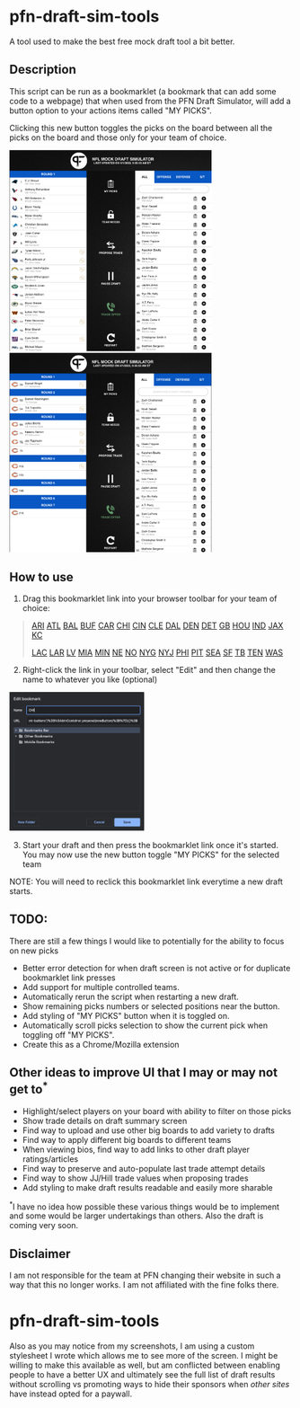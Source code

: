 # pfn-draft-sim-tools
A tool used to make the best free mock draft tool a bit better.

## Description
This script can be run as a bookmarklet (a bookmark that can add some code to a webpage) that when used from the PFN Draft Simulator, will add a button option to your actions items called "MY PICKS". 

Clicking this new button toggles the picks on the board between all the picks on the board and those only for your team of choice.

<img src="./images/toggle-off.png" width="360" alt="Screenshot toggle off" />
<img src="./images/toggle-on.png" width="360" alt="Screenshot toggle on" />


## How to use
1. Drag this bookmarklet link into your browser toolbar for your team of choice:

> [ARI]("javascript:(function()%7Bconst%20TEAM%20%3D%20'ARI'%3B%0Alet%20toggledOn%20%3D%20false%3B%0A%0Aconst%20toggleMyPicks%20%3D%20(team)%20%3D%3E%20%7B%0A%20%20toggledOn%20%3D%20!toggledOn%3B%0A%0A%20%20const%20picks%20%3D%20document.getElementById('draft-order-list-container').getElementsByClassName('draft-card')%0A%0A%20%20const%20isMyPick%20%3D%20p%20%3D%3E%20(p.firstChild.firstChild.alt%20%3D%3D%3D%20team)%3B%0A%20%20for%20(const%20p%20of%20picks)%20%7B%0A%20%20%20%20p.style.display%20%3D%20(toggledOn%20%26%26%20!isMyPick(p))%20%3F%20'none'%20%3A%20'flex'%3B%0A%20%20%7D%0A%7D%0A%0Aconst%20btnImg%20%3D%20document.createElement('img')%3B%0AbtnImg.style.filter%20%3D%20'invert(1)'%3B%0AbtnImg.src%20%3D%20%22%2Fmockdraft%2Fsim-control-icons%2Fscouting-report-icon.png%22%3B%0A%0Aconst%20btnTxt%20%3D%20document.createElement('p')%3B%0AbtnTxt.innerText%20%3D%20'MY%20PICKS'%3B%0A%0Aconst%20newButton%20%3D%20document.createElement('button')%3B%0AnewButton.classList.add('sim-management-button-div')%3B%0AnewButton.addEventListener(%22click%22%2C%20()%20%3D%3E%20toggleMyPicks(TEAM)%2C%20false)%3B%0AnewButton.appendChild(btnImg)%3B%0AnewButton.appendChild(btnTxt)%3B%0A%0Aconst%20btnContainer%20%3D%20document.getElementById('sim-management-buttons')%3B%0AbtnContainer.prepend(newButton)%3B%7D)()%3B">)
[ATL]("javascript:(function()%7Bconst%20TEAM%20%3D%20'ATL'%3B%0Alet%20toggledOn%20%3D%20false%3B%0A%0Aconst%20toggleMyPicks%20%3D%20(team)%20%3D%3E%20%7B%0A%20%20toggledOn%20%3D%20!toggledOn%3B%0A%0A%20%20const%20picks%20%3D%20document.getElementById('draft-order-list-container').getElementsByClassName('draft-card')%0A%0A%20%20const%20isMyPick%20%3D%20p%20%3D%3E%20(p.firstChild.firstChild.alt%20%3D%3D%3D%20team)%3B%0A%20%20for%20(const%20p%20of%20picks)%20%7B%0A%20%20%20%20p.style.display%20%3D%20(toggledOn%20%26%26%20!isMyPick(p))%20%3F%20'none'%20%3A%20'flex'%3B%0A%20%20%7D%0A%7D%0A%0Aconst%20btnImg%20%3D%20document.createElement('img')%3B%0AbtnImg.style.filter%20%3D%20'invert(1)'%3B%0AbtnImg.src%20%3D%20%22%2Fmockdraft%2Fsim-control-icons%2Fscouting-report-icon.png%22%3B%0A%0Aconst%20btnTxt%20%3D%20document.createElement('p')%3B%0AbtnTxt.innerText%20%3D%20'MY%20PICKS'%3B%0A%0Aconst%20newButton%20%3D%20document.createElement('button')%3B%0AnewButton.classList.add('sim-management-button-div')%3B%0AnewButton.addEventListener(%22click%22%2C%20()%20%3D%3E%20toggleMyPicks(TEAM)%2C%20false)%3B%0AnewButton.appendChild(btnImg)%3B%0AnewButton.appendChild(btnTxt)%3B%0A%0Aconst%20btnContainer%20%3D%20document.getElementById('sim-management-buttons')%3B%0AbtnContainer.prepend(newButton)%3B%7D)()%3B">)
[BAL]("javascript:(function()%7Bconst%20TEAM%20%3D%20'BAL'%3B%0Alet%20toggledOn%20%3D%20false%3B%0A%0Aconst%20toggleMyPicks%20%3D%20(team)%20%3D%3E%20%7B%0A%20%20toggledOn%20%3D%20!toggledOn%3B%0A%0A%20%20const%20picks%20%3D%20document.getElementById('draft-order-list-container').getElementsByClassName('draft-card')%0A%0A%20%20const%20isMyPick%20%3D%20p%20%3D%3E%20(p.firstChild.firstChild.alt%20%3D%3D%3D%20team)%3B%0A%20%20for%20(const%20p%20of%20picks)%20%7B%0A%20%20%20%20p.style.display%20%3D%20(toggledOn%20%26%26%20!isMyPick(p))%20%3F%20'none'%20%3A%20'flex'%3B%0A%20%20%7D%0A%7D%0A%0Aconst%20btnImg%20%3D%20document.createElement('img')%3B%0AbtnImg.style.filter%20%3D%20'invert(1)'%3B%0AbtnImg.src%20%3D%20%22%2Fmockdraft%2Fsim-control-icons%2Fscouting-report-icon.png%22%3B%0A%0Aconst%20btnTxt%20%3D%20document.createElement('p')%3B%0AbtnTxt.innerText%20%3D%20'MY%20PICKS'%3B%0A%0Aconst%20newButton%20%3D%20document.createElement('button')%3B%0AnewButton.classList.add('sim-management-button-div')%3B%0AnewButton.addEventListener(%22click%22%2C%20()%20%3D%3E%20toggleMyPicks(TEAM)%2C%20false)%3B%0AnewButton.appendChild(btnImg)%3B%0AnewButton.appendChild(btnTxt)%3B%0A%0Aconst%20btnContainer%20%3D%20document.getElementById('sim-management-buttons')%3B%0AbtnContainer.prepend(newButton)%3B%7D)()%3B">)
[BUF]("javascript:(function()%7Bconst%20TEAM%20%3D%20'BUF'%3B%0Alet%20toggledOn%20%3D%20false%3B%0A%0Aconst%20toggleMyPicks%20%3D%20(team)%20%3D%3E%20%7B%0A%20%20toggledOn%20%3D%20!toggledOn%3B%0A%0A%20%20const%20picks%20%3D%20document.getElementById('draft-order-list-container').getElementsByClassName('draft-card')%0A%0A%20%20const%20isMyPick%20%3D%20p%20%3D%3E%20(p.firstChild.firstChild.alt%20%3D%3D%3D%20team)%3B%0A%20%20for%20(const%20p%20of%20picks)%20%7B%0A%20%20%20%20p.style.display%20%3D%20(toggledOn%20%26%26%20!isMyPick(p))%20%3F%20'none'%20%3A%20'flex'%3B%0A%20%20%7D%0A%7D%0A%0Aconst%20btnImg%20%3D%20document.createElement('img')%3B%0AbtnImg.style.filter%20%3D%20'invert(1)'%3B%0AbtnImg.src%20%3D%20%22%2Fmockdraft%2Fsim-control-icons%2Fscouting-report-icon.png%22%3B%0A%0Aconst%20btnTxt%20%3D%20document.createElement('p')%3B%0AbtnTxt.innerText%20%3D%20'MY%20PICKS'%3B%0A%0Aconst%20newButton%20%3D%20document.createElement('button')%3B%0AnewButton.classList.add('sim-management-button-div')%3B%0AnewButton.addEventListener(%22click%22%2C%20()%20%3D%3E%20toggleMyPicks(TEAM)%2C%20false)%3B%0AnewButton.appendChild(btnImg)%3B%0AnewButton.appendChild(btnTxt)%3B%0A%0Aconst%20btnContainer%20%3D%20document.getElementById('sim-management-buttons')%3B%0AbtnContainer.prepend(newButton)%3B%7D)()%3B">)
[CAR]("javascript:(function()%7Bconst%20TEAM%20%3D%20'CAR'%3B%0Alet%20toggledOn%20%3D%20false%3B%0A%0Aconst%20toggleMyPicks%20%3D%20(team)%20%3D%3E%20%7B%0A%20%20toggledOn%20%3D%20!toggledOn%3B%0A%0A%20%20const%20picks%20%3D%20document.getElementById('draft-order-list-container').getElementsByClassName('draft-card')%0A%0A%20%20const%20isMyPick%20%3D%20p%20%3D%3E%20(p.firstChild.firstChild.alt%20%3D%3D%3D%20team)%3B%0A%20%20for%20(const%20p%20of%20picks)%20%7B%0A%20%20%20%20p.style.display%20%3D%20(toggledOn%20%26%26%20!isMyPick(p))%20%3F%20'none'%20%3A%20'flex'%3B%0A%20%20%7D%0A%7D%0A%0Aconst%20btnImg%20%3D%20document.createElement('img')%3B%0AbtnImg.style.filter%20%3D%20'invert(1)'%3B%0AbtnImg.src%20%3D%20%22%2Fmockdraft%2Fsim-control-icons%2Fscouting-report-icon.png%22%3B%0A%0Aconst%20btnTxt%20%3D%20document.createElement('p')%3B%0AbtnTxt.innerText%20%3D%20'MY%20PICKS'%3B%0A%0Aconst%20newButton%20%3D%20document.createElement('button')%3B%0AnewButton.classList.add('sim-management-button-div')%3B%0AnewButton.addEventListener(%22click%22%2C%20()%20%3D%3E%20toggleMyPicks(TEAM)%2C%20false)%3B%0AnewButton.appendChild(btnImg)%3B%0AnewButton.appendChild(btnTxt)%3B%0A%0Aconst%20btnContainer%20%3D%20document.getElementById('sim-management-buttons')%3B%0AbtnContainer.prepend(newButton)%3B%7D)()%3B">)
[CHI]("javascript:(function()%7Bconst%20TEAM%20%3D%20'CHI'%3B%0Alet%20toggledOn%20%3D%20false%3B%0A%0Aconst%20toggleMyPicks%20%3D%20(team)%20%3D%3E%20%7B%0A%20%20toggledOn%20%3D%20!toggledOn%3B%0A%0A%20%20const%20picks%20%3D%20document.getElementById('draft-order-list-container').getElementsByClassName('draft-card')%0A%0A%20%20const%20isMyPick%20%3D%20p%20%3D%3E%20(p.firstChild.firstChild.alt%20%3D%3D%3D%20team)%3B%0A%20%20for%20(const%20p%20of%20picks)%20%7B%0A%20%20%20%20p.style.display%20%3D%20(toggledOn%20%26%26%20!isMyPick(p))%20%3F%20'none'%20%3A%20'flex'%3B%0A%20%20%7D%0A%7D%0A%0Aconst%20btnImg%20%3D%20document.createElement('img')%3B%0AbtnImg.style.filter%20%3D%20'invert(1)'%3B%0AbtnImg.src%20%3D%20%22%2Fmockdraft%2Fsim-control-icons%2Fscouting-report-icon.png%22%3B%0A%0Aconst%20btnTxt%20%3D%20document.createElement('p')%3B%0AbtnTxt.innerText%20%3D%20'MY%20PICKS'%3B%0A%0Aconst%20newButton%20%3D%20document.createElement('button')%3B%0AnewButton.classList.add('sim-management-button-div')%3B%0AnewButton.addEventListener(%22click%22%2C%20()%20%3D%3E%20toggleMyPicks(TEAM)%2C%20false)%3B%0AnewButton.appendChild(btnImg)%3B%0AnewButton.appendChild(btnTxt)%3B%0A%0Aconst%20btnContainer%20%3D%20document.getElementById('sim-management-buttons')%3B%0AbtnContainer.prepend(newButton)%3B%7D)()%3B">)
[CIN]("javascript:(function()%7Bconst%20TEAM%20%3D%20'CIN'%3B%0Alet%20toggledOn%20%3D%20false%3B%0A%0Aconst%20toggleMyPicks%20%3D%20(team)%20%3D%3E%20%7B%0A%20%20toggledOn%20%3D%20!toggledOn%3B%0A%0A%20%20const%20picks%20%3D%20document.getElementById('draft-order-list-container').getElementsByClassName('draft-card')%0A%0A%20%20const%20isMyPick%20%3D%20p%20%3D%3E%20(p.firstChild.firstChild.alt%20%3D%3D%3D%20team)%3B%0A%20%20for%20(const%20p%20of%20picks)%20%7B%0A%20%20%20%20p.style.display%20%3D%20(toggledOn%20%26%26%20!isMyPick(p))%20%3F%20'none'%20%3A%20'flex'%3B%0A%20%20%7D%0A%7D%0A%0Aconst%20btnImg%20%3D%20document.createElement('img')%3B%0AbtnImg.style.filter%20%3D%20'invert(1)'%3B%0AbtnImg.src%20%3D%20%22%2Fmockdraft%2Fsim-control-icons%2Fscouting-report-icon.png%22%3B%0A%0Aconst%20btnTxt%20%3D%20document.createElement('p')%3B%0AbtnTxt.innerText%20%3D%20'MY%20PICKS'%3B%0A%0Aconst%20newButton%20%3D%20document.createElement('button')%3B%0AnewButton.classList.add('sim-management-button-div')%3B%0AnewButton.addEventListener(%22click%22%2C%20()%20%3D%3E%20toggleMyPicks(TEAM)%2C%20false)%3B%0AnewButton.appendChild(btnImg)%3B%0AnewButton.appendChild(btnTxt)%3B%0A%0Aconst%20btnContainer%20%3D%20document.getElementById('sim-management-buttons')%3B%0AbtnContainer.prepend(newButton)%3B%7D)()%3B">)
[CLE]("javascript:(function()%7Bconst%20TEAM%20%3D%20'CLE'%3B%0Alet%20toggledOn%20%3D%20false%3B%0A%0Aconst%20toggleMyPicks%20%3D%20(team)%20%3D%3E%20%7B%0A%20%20toggledOn%20%3D%20!toggledOn%3B%0A%0A%20%20const%20picks%20%3D%20document.getElementById('draft-order-list-container').getElementsByClassName('draft-card')%0A%0A%20%20const%20isMyPick%20%3D%20p%20%3D%3E%20(p.firstChild.firstChild.alt%20%3D%3D%3D%20team)%3B%0A%20%20for%20(const%20p%20of%20picks)%20%7B%0A%20%20%20%20p.style.display%20%3D%20(toggledOn%20%26%26%20!isMyPick(p))%20%3F%20'none'%20%3A%20'flex'%3B%0A%20%20%7D%0A%7D%0A%0Aconst%20btnImg%20%3D%20document.createElement('img')%3B%0AbtnImg.style.filter%20%3D%20'invert(1)'%3B%0AbtnImg.src%20%3D%20%22%2Fmockdraft%2Fsim-control-icons%2Fscouting-report-icon.png%22%3B%0A%0Aconst%20btnTxt%20%3D%20document.createElement('p')%3B%0AbtnTxt.innerText%20%3D%20'MY%20PICKS'%3B%0A%0Aconst%20newButton%20%3D%20document.createElement('button')%3B%0AnewButton.classList.add('sim-management-button-div')%3B%0AnewButton.addEventListener(%22click%22%2C%20()%20%3D%3E%20toggleMyPicks(TEAM)%2C%20false)%3B%0AnewButton.appendChild(btnImg)%3B%0AnewButton.appendChild(btnTxt)%3B%0A%0Aconst%20btnContainer%20%3D%20document.getElementById('sim-management-buttons')%3B%0AbtnContainer.prepend(newButton)%3B%7D)()%3B">)
[DAL]("javascript:(function()%7Bconst%20TEAM%20%3D%20'DAL'%3B%0Alet%20toggledOn%20%3D%20false%3B%0A%0Aconst%20toggleMyPicks%20%3D%20(team)%20%3D%3E%20%7B%0A%20%20toggledOn%20%3D%20!toggledOn%3B%0A%0A%20%20const%20picks%20%3D%20document.getElementById('draft-order-list-container').getElementsByClassName('draft-card')%0A%0A%20%20const%20isMyPick%20%3D%20p%20%3D%3E%20(p.firstChild.firstChild.alt%20%3D%3D%3D%20team)%3B%0A%20%20for%20(const%20p%20of%20picks)%20%7B%0A%20%20%20%20p.style.display%20%3D%20(toggledOn%20%26%26%20!isMyPick(p))%20%3F%20'none'%20%3A%20'flex'%3B%0A%20%20%7D%0A%7D%0A%0Aconst%20btnImg%20%3D%20document.createElement('img')%3B%0AbtnImg.style.filter%20%3D%20'invert(1)'%3B%0AbtnImg.src%20%3D%20%22%2Fmockdraft%2Fsim-control-icons%2Fscouting-report-icon.png%22%3B%0A%0Aconst%20btnTxt%20%3D%20document.createElement('p')%3B%0AbtnTxt.innerText%20%3D%20'MY%20PICKS'%3B%0A%0Aconst%20newButton%20%3D%20document.createElement('button')%3B%0AnewButton.classList.add('sim-management-button-div')%3B%0AnewButton.addEventListener(%22click%22%2C%20()%20%3D%3E%20toggleMyPicks(TEAM)%2C%20false)%3B%0AnewButton.appendChild(btnImg)%3B%0AnewButton.appendChild(btnTxt)%3B%0A%0Aconst%20btnContainer%20%3D%20document.getElementById('sim-management-buttons')%3B%0AbtnContainer.prepend(newButton)%3B%7D)()%3B">)
[DEN]("javascript:(function()%7Bconst%20TEAM%20%3D%20'DEN'%3B%0Alet%20toggledOn%20%3D%20false%3B%0A%0Aconst%20toggleMyPicks%20%3D%20(team)%20%3D%3E%20%7B%0A%20%20toggledOn%20%3D%20!toggledOn%3B%0A%0A%20%20const%20picks%20%3D%20document.getElementById('draft-order-list-container').getElementsByClassName('draft-card')%0A%0A%20%20const%20isMyPick%20%3D%20p%20%3D%3E%20(p.firstChild.firstChild.alt%20%3D%3D%3D%20team)%3B%0A%20%20for%20(const%20p%20of%20picks)%20%7B%0A%20%20%20%20p.style.display%20%3D%20(toggledOn%20%26%26%20!isMyPick(p))%20%3F%20'none'%20%3A%20'flex'%3B%0A%20%20%7D%0A%7D%0A%0Aconst%20btnImg%20%3D%20document.createElement('img')%3B%0AbtnImg.style.filter%20%3D%20'invert(1)'%3B%0AbtnImg.src%20%3D%20%22%2Fmockdraft%2Fsim-control-icons%2Fscouting-report-icon.png%22%3B%0A%0Aconst%20btnTxt%20%3D%20document.createElement('p')%3B%0AbtnTxt.innerText%20%3D%20'MY%20PICKS'%3B%0A%0Aconst%20newButton%20%3D%20document.createElement('button')%3B%0AnewButton.classList.add('sim-management-button-div')%3B%0AnewButton.addEventListener(%22click%22%2C%20()%20%3D%3E%20toggleMyPicks(TEAM)%2C%20false)%3B%0AnewButton.appendChild(btnImg)%3B%0AnewButton.appendChild(btnTxt)%3B%0A%0Aconst%20btnContainer%20%3D%20document.getElementById('sim-management-buttons')%3B%0AbtnContainer.prepend(newButton)%3B%7D)()%3B">)
[DET]("javascript:(function()%7Bconst%20TEAM%20%3D%20'DET'%3B%0Alet%20toggledOn%20%3D%20false%3B%0A%0Aconst%20toggleMyPicks%20%3D%20(team)%20%3D%3E%20%7B%0A%20%20toggledOn%20%3D%20!toggledOn%3B%0A%0A%20%20const%20picks%20%3D%20document.getElementById('draft-order-list-container').getElementsByClassName('draft-card')%0A%0A%20%20const%20isMyPick%20%3D%20p%20%3D%3E%20(p.firstChild.firstChild.alt%20%3D%3D%3D%20team)%3B%0A%20%20for%20(const%20p%20of%20picks)%20%7B%0A%20%20%20%20p.style.display%20%3D%20(toggledOn%20%26%26%20!isMyPick(p))%20%3F%20'none'%20%3A%20'flex'%3B%0A%20%20%7D%0A%7D%0A%0Aconst%20btnImg%20%3D%20document.createElement('img')%3B%0AbtnImg.style.filter%20%3D%20'invert(1)'%3B%0AbtnImg.src%20%3D%20%22%2Fmockdraft%2Fsim-control-icons%2Fscouting-report-icon.png%22%3B%0A%0Aconst%20btnTxt%20%3D%20document.createElement('p')%3B%0AbtnTxt.innerText%20%3D%20'MY%20PICKS'%3B%0A%0Aconst%20newButton%20%3D%20document.createElement('button')%3B%0AnewButton.classList.add('sim-management-button-div')%3B%0AnewButton.addEventListener(%22click%22%2C%20()%20%3D%3E%20toggleMyPicks(TEAM)%2C%20false)%3B%0AnewButton.appendChild(btnImg)%3B%0AnewButton.appendChild(btnTxt)%3B%0A%0Aconst%20btnContainer%20%3D%20document.getElementById('sim-management-buttons')%3B%0AbtnContainer.prepend(newButton)%3B%7D)()%3B">)
[GB]("javascript:(function()%7Bconst%20TEAM%20%3D%20'GB'%3B%0Alet%20toggledOn%20%3D%20false%3B%0A%0Aconst%20toggleMyPicks%20%3D%20(team)%20%3D%3E%20%7B%0A%20%20toggledOn%20%3D%20!toggledOn%3B%0A%0A%20%20const%20picks%20%3D%20document.getElementById('draft-order-list-container').getElementsByClassName('draft-card')%0A%0A%20%20const%20isMyPick%20%3D%20p%20%3D%3E%20(p.firstChild.firstChild.alt%20%3D%3D%3D%20team)%3B%0A%20%20for%20(const%20p%20of%20picks)%20%7B%0A%20%20%20%20p.style.display%20%3D%20(toggledOn%20%26%26%20!isMyPick(p))%20%3F%20'none'%20%3A%20'flex'%3B%0A%20%20%7D%0A%7D%0A%0Aconst%20btnImg%20%3D%20document.createElement('img')%3B%0AbtnImg.style.filter%20%3D%20'invert(1)'%3B%0AbtnImg.src%20%3D%20%22%2Fmockdraft%2Fsim-control-icons%2Fscouting-report-icon.png%22%3B%0A%0Aconst%20btnTxt%20%3D%20document.createElement('p')%3B%0AbtnTxt.innerText%20%3D%20'MY%20PICKS'%3B%0A%0Aconst%20newButton%20%3D%20document.createElement('button')%3B%0AnewButton.classList.add('sim-management-button-div')%3B%0AnewButton.addEventListener(%22click%22%2C%20()%20%3D%3E%20toggleMyPicks(TEAM)%2C%20false)%3B%0AnewButton.appendChild(btnImg)%3B%0AnewButton.appendChild(btnTxt)%3B%0A%0Aconst%20btnContainer%20%3D%20document.getElementById('sim-management-buttons')%3B%0AbtnContainer.prepend(newButton)%3B%7D)()%3B">)
[HOU]("javascript:(function()%7Bconst%20TEAM%20%3D%20'HOU'%3B%0Alet%20toggledOn%20%3D%20false%3B%0A%0Aconst%20toggleMyPicks%20%3D%20(team)%20%3D%3E%20%7B%0A%20%20toggledOn%20%3D%20!toggledOn%3B%0A%0A%20%20const%20picks%20%3D%20document.getElementById('draft-order-list-container').getElementsByClassName('draft-card')%0A%0A%20%20const%20isMyPick%20%3D%20p%20%3D%3E%20(p.firstChild.firstChild.alt%20%3D%3D%3D%20team)%3B%0A%20%20for%20(const%20p%20of%20picks)%20%7B%0A%20%20%20%20p.style.display%20%3D%20(toggledOn%20%26%26%20!isMyPick(p))%20%3F%20'none'%20%3A%20'flex'%3B%0A%20%20%7D%0A%7D%0A%0Aconst%20btnImg%20%3D%20document.createElement('img')%3B%0AbtnImg.style.filter%20%3D%20'invert(1)'%3B%0AbtnImg.src%20%3D%20%22%2Fmockdraft%2Fsim-control-icons%2Fscouting-report-icon.png%22%3B%0A%0Aconst%20btnTxt%20%3D%20document.createElement('p')%3B%0AbtnTxt.innerText%20%3D%20'MY%20PICKS'%3B%0A%0Aconst%20newButton%20%3D%20document.createElement('button')%3B%0AnewButton.classList.add('sim-management-button-div')%3B%0AnewButton.addEventListener(%22click%22%2C%20()%20%3D%3E%20toggleMyPicks(TEAM)%2C%20false)%3B%0AnewButton.appendChild(btnImg)%3B%0AnewButton.appendChild(btnTxt)%3B%0A%0Aconst%20btnContainer%20%3D%20document.getElementById('sim-management-buttons')%3B%0AbtnContainer.prepend(newButton)%3B%7D)()%3B">)
[IND]("javascript:(function()%7Bconst%20TEAM%20%3D%20'IND'%3B%0Alet%20toggledOn%20%3D%20false%3B%0A%0Aconst%20toggleMyPicks%20%3D%20(team)%20%3D%3E%20%7B%0A%20%20toggledOn%20%3D%20!toggledOn%3B%0A%0A%20%20const%20picks%20%3D%20document.getElementById('draft-order-list-container').getElementsByClassName('draft-card')%0A%0A%20%20const%20isMyPick%20%3D%20p%20%3D%3E%20(p.firstChild.firstChild.alt%20%3D%3D%3D%20team)%3B%0A%20%20for%20(const%20p%20of%20picks)%20%7B%0A%20%20%20%20p.style.display%20%3D%20(toggledOn%20%26%26%20!isMyPick(p))%20%3F%20'none'%20%3A%20'flex'%3B%0A%20%20%7D%0A%7D%0A%0Aconst%20btnImg%20%3D%20document.createElement('img')%3B%0AbtnImg.style.filter%20%3D%20'invert(1)'%3B%0AbtnImg.src%20%3D%20%22%2Fmockdraft%2Fsim-control-icons%2Fscouting-report-icon.png%22%3B%0A%0Aconst%20btnTxt%20%3D%20document.createElement('p')%3B%0AbtnTxt.innerText%20%3D%20'MY%20PICKS'%3B%0A%0Aconst%20newButton%20%3D%20document.createElement('button')%3B%0AnewButton.classList.add('sim-management-button-div')%3B%0AnewButton.addEventListener(%22click%22%2C%20()%20%3D%3E%20toggleMyPicks(TEAM)%2C%20false)%3B%0AnewButton.appendChild(btnImg)%3B%0AnewButton.appendChild(btnTxt)%3B%0A%0Aconst%20btnContainer%20%3D%20document.getElementById('sim-management-buttons')%3B%0AbtnContainer.prepend(newButton)%3B%7D)()%3B">)
[JAX]("javascript:(function()%7Bconst%20TEAM%20%3D%20'JAX'%3B%0Alet%20toggledOn%20%3D%20false%3B%0A%0Aconst%20toggleMyPicks%20%3D%20(team)%20%3D%3E%20%7B%0A%20%20toggledOn%20%3D%20!toggledOn%3B%0A%0A%20%20const%20picks%20%3D%20document.getElementById('draft-order-list-container').getElementsByClassName('draft-card')%0A%0A%20%20const%20isMyPick%20%3D%20p%20%3D%3E%20(p.firstChild.firstChild.alt%20%3D%3D%3D%20team)%3B%0A%20%20for%20(const%20p%20of%20picks)%20%7B%0A%20%20%20%20p.style.display%20%3D%20(toggledOn%20%26%26%20!isMyPick(p))%20%3F%20'none'%20%3A%20'flex'%3B%0A%20%20%7D%0A%7D%0A%0Aconst%20btnImg%20%3D%20document.createElement('img')%3B%0AbtnImg.style.filter%20%3D%20'invert(1)'%3B%0AbtnImg.src%20%3D%20%22%2Fmockdraft%2Fsim-control-icons%2Fscouting-report-icon.png%22%3B%0A%0Aconst%20btnTxt%20%3D%20document.createElement('p')%3B%0AbtnTxt.innerText%20%3D%20'MY%20PICKS'%3B%0A%0Aconst%20newButton%20%3D%20document.createElement('button')%3B%0AnewButton.classList.add('sim-management-button-div')%3B%0AnewButton.addEventListener(%22click%22%2C%20()%20%3D%3E%20toggleMyPicks(TEAM)%2C%20false)%3B%0AnewButton.appendChild(btnImg)%3B%0AnewButton.appendChild(btnTxt)%3B%0A%0Aconst%20btnContainer%20%3D%20document.getElementById('sim-management-buttons')%3B%0AbtnContainer.prepend(newButton)%3B%7D)()%3B">)
[KC]("javascript:(function()%7Bconst%20TEAM%20%3D%20'KC'%3B%0Alet%20toggledOn%20%3D%20false%3B%0A%0Aconst%20toggleMyPicks%20%3D%20(team)%20%3D%3E%20%7B%0A%20%20toggledOn%20%3D%20!toggledOn%3B%0A%0A%20%20const%20picks%20%3D%20document.getElementById('draft-order-list-container').getElementsByClassName('draft-card')%0A%0A%20%20const%20isMyPick%20%3D%20p%20%3D%3E%20(p.firstChild.firstChild.alt%20%3D%3D%3D%20team)%3B%0A%20%20for%20(const%20p%20of%20picks)%20%7B%0A%20%20%20%20p.style.display%20%3D%20(toggledOn%20%26%26%20!isMyPick(p))%20%3F%20'none'%20%3A%20'flex'%3B%0A%20%20%7D%0A%7D%0A%0Aconst%20btnImg%20%3D%20document.createElement('img')%3B%0AbtnImg.style.filter%20%3D%20'invert(1)'%3B%0AbtnImg.src%20%3D%20%22%2Fmockdraft%2Fsim-control-icons%2Fscouting-report-icon.png%22%3B%0A%0Aconst%20btnTxt%20%3D%20document.createElement('p')%3B%0AbtnTxt.innerText%20%3D%20'MY%20PICKS'%3B%0A%0Aconst%20newButton%20%3D%20document.createElement('button')%3B%0AnewButton.classList.add('sim-management-button-div')%3B%0AnewButton.addEventListener(%22click%22%2C%20()%20%3D%3E%20toggleMyPicks(TEAM)%2C%20false)%3B%0AnewButton.appendChild(btnImg)%3B%0AnewButton.appendChild(btnTxt)%3B%0A%0Aconst%20btnContainer%20%3D%20document.getElementById('sim-management-buttons')%3B%0AbtnContainer.prepend(newButton)%3B%7D)()%3B">)
> 
> [LAC]("javascript:(function()%7Bconst%20TEAM%20%3D%20'LAC'%3B%0Alet%20toggledOn%20%3D%20false%3B%0A%0Aconst%20toggleMyPicks%20%3D%20(team)%20%3D%3E%20%7B%0A%20%20toggledOn%20%3D%20!toggledOn%3B%0A%0A%20%20const%20picks%20%3D%20document.getElementById('draft-order-list-container').getElementsByClassName('draft-card')%0A%0A%20%20const%20isMyPick%20%3D%20p%20%3D%3E%20(p.firstChild.firstChild.alt%20%3D%3D%3D%20team)%3B%0A%20%20for%20(const%20p%20of%20picks)%20%7B%0A%20%20%20%20p.style.display%20%3D%20(toggledOn%20%26%26%20!isMyPick(p))%20%3F%20'none'%20%3A%20'flex'%3B%0A%20%20%7D%0A%7D%0A%0Aconst%20btnImg%20%3D%20document.createElement('img')%3B%0AbtnImg.style.filter%20%3D%20'invert(1)'%3B%0AbtnImg.src%20%3D%20%22%2Fmockdraft%2Fsim-control-icons%2Fscouting-report-icon.png%22%3B%0A%0Aconst%20btnTxt%20%3D%20document.createElement('p')%3B%0AbtnTxt.innerText%20%3D%20'MY%20PICKS'%3B%0A%0Aconst%20newButton%20%3D%20document.createElement('button')%3B%0AnewButton.classList.add('sim-management-button-div')%3B%0AnewButton.addEventListener(%22click%22%2C%20()%20%3D%3E%20toggleMyPicks(TEAM)%2C%20false)%3B%0AnewButton.appendChild(btnImg)%3B%0AnewButton.appendChild(btnTxt)%3B%0A%0Aconst%20btnContainer%20%3D%20document.getElementById('sim-management-buttons')%3B%0AbtnContainer.prepend(newButton)%3B%7D)()%3B">)
[LAR]("javascript:(function()%7Bconst%20TEAM%20%3D%20'LAR'%3B%0Alet%20toggledOn%20%3D%20false%3B%0A%0Aconst%20toggleMyPicks%20%3D%20(team)%20%3D%3E%20%7B%0A%20%20toggledOn%20%3D%20!toggledOn%3B%0A%0A%20%20const%20picks%20%3D%20document.getElementById('draft-order-list-container').getElementsByClassName('draft-card')%0A%0A%20%20const%20isMyPick%20%3D%20p%20%3D%3E%20(p.firstChild.firstChild.alt%20%3D%3D%3D%20team)%3B%0A%20%20for%20(const%20p%20of%20picks)%20%7B%0A%20%20%20%20p.style.display%20%3D%20(toggledOn%20%26%26%20!isMyPick(p))%20%3F%20'none'%20%3A%20'flex'%3B%0A%20%20%7D%0A%7D%0A%0Aconst%20btnImg%20%3D%20document.createElement('img')%3B%0AbtnImg.style.filter%20%3D%20'invert(1)'%3B%0AbtnImg.src%20%3D%20%22%2Fmockdraft%2Fsim-control-icons%2Fscouting-report-icon.png%22%3B%0A%0Aconst%20btnTxt%20%3D%20document.createElement('p')%3B%0AbtnTxt.innerText%20%3D%20'MY%20PICKS'%3B%0A%0Aconst%20newButton%20%3D%20document.createElement('button')%3B%0AnewButton.classList.add('sim-management-button-div')%3B%0AnewButton.addEventListener(%22click%22%2C%20()%20%3D%3E%20toggleMyPicks(TEAM)%2C%20false)%3B%0AnewButton.appendChild(btnImg)%3B%0AnewButton.appendChild(btnTxt)%3B%0A%0Aconst%20btnContainer%20%3D%20document.getElementById('sim-management-buttons')%3B%0AbtnContainer.prepend(newButton)%3B%7D)()%3B">)
[LV]("javascript:(function()%7Bconst%20TEAM%20%3D%20'LV'%3B%0Alet%20toggledOn%20%3D%20false%3B%0A%0Aconst%20toggleMyPicks%20%3D%20(team)%20%3D%3E%20%7B%0A%20%20toggledOn%20%3D%20!toggledOn%3B%0A%0A%20%20const%20picks%20%3D%20document.getElementById('draft-order-list-container').getElementsByClassName('draft-card')%0A%0A%20%20const%20isMyPick%20%3D%20p%20%3D%3E%20(p.firstChild.firstChild.alt%20%3D%3D%3D%20team)%3B%0A%20%20for%20(const%20p%20of%20picks)%20%7B%0A%20%20%20%20p.style.display%20%3D%20(toggledOn%20%26%26%20!isMyPick(p))%20%3F%20'none'%20%3A%20'flex'%3B%0A%20%20%7D%0A%7D%0A%0Aconst%20btnImg%20%3D%20document.createElement('img')%3B%0AbtnImg.style.filter%20%3D%20'invert(1)'%3B%0AbtnImg.src%20%3D%20%22%2Fmockdraft%2Fsim-control-icons%2Fscouting-report-icon.png%22%3B%0A%0Aconst%20btnTxt%20%3D%20document.createElement('p')%3B%0AbtnTxt.innerText%20%3D%20'MY%20PICKS'%3B%0A%0Aconst%20newButton%20%3D%20document.createElement('button')%3B%0AnewButton.classList.add('sim-management-button-div')%3B%0AnewButton.addEventListener(%22click%22%2C%20()%20%3D%3E%20toggleMyPicks(TEAM)%2C%20false)%3B%0AnewButton.appendChild(btnImg)%3B%0AnewButton.appendChild(btnTxt)%3B%0A%0Aconst%20btnContainer%20%3D%20document.getElementById('sim-management-buttons')%3B%0AbtnContainer.prepend(newButton)%3B%7D)()%3B">)
[MIA]("javascript:(function()%7Bconst%20TEAM%20%3D%20'MIA'%3B%0Alet%20toggledOn%20%3D%20false%3B%0A%0Aconst%20toggleMyPicks%20%3D%20(team)%20%3D%3E%20%7B%0A%20%20toggledOn%20%3D%20!toggledOn%3B%0A%0A%20%20const%20picks%20%3D%20document.getElementById('draft-order-list-container').getElementsByClassName('draft-card')%0A%0A%20%20const%20isMyPick%20%3D%20p%20%3D%3E%20(p.firstChild.firstChild.alt%20%3D%3D%3D%20team)%3B%0A%20%20for%20(const%20p%20of%20picks)%20%7B%0A%20%20%20%20p.style.display%20%3D%20(toggledOn%20%26%26%20!isMyPick(p))%20%3F%20'none'%20%3A%20'flex'%3B%0A%20%20%7D%0A%7D%0A%0Aconst%20btnImg%20%3D%20document.createElement('img')%3B%0AbtnImg.style.filter%20%3D%20'invert(1)'%3B%0AbtnImg.src%20%3D%20%22%2Fmockdraft%2Fsim-control-icons%2Fscouting-report-icon.png%22%3B%0A%0Aconst%20btnTxt%20%3D%20document.createElement('p')%3B%0AbtnTxt.innerText%20%3D%20'MY%20PICKS'%3B%0A%0Aconst%20newButton%20%3D%20document.createElement('button')%3B%0AnewButton.classList.add('sim-management-button-div')%3B%0AnewButton.addEventListener(%22click%22%2C%20()%20%3D%3E%20toggleMyPicks(TEAM)%2C%20false)%3B%0AnewButton.appendChild(btnImg)%3B%0AnewButton.appendChild(btnTxt)%3B%0A%0Aconst%20btnContainer%20%3D%20document.getElementById('sim-management-buttons')%3B%0AbtnContainer.prepend(newButton)%3B%7D)()%3B">)
[MIN]("javascript:(function()%7Bconst%20TEAM%20%3D%20'MIN'%3B%0Alet%20toggledOn%20%3D%20false%3B%0A%0Aconst%20toggleMyPicks%20%3D%20(team)%20%3D%3E%20%7B%0A%20%20toggledOn%20%3D%20!toggledOn%3B%0A%0A%20%20const%20picks%20%3D%20document.getElementById('draft-order-list-container').getElementsByClassName('draft-card')%0A%0A%20%20const%20isMyPick%20%3D%20p%20%3D%3E%20(p.firstChild.firstChild.alt%20%3D%3D%3D%20team)%3B%0A%20%20for%20(const%20p%20of%20picks)%20%7B%0A%20%20%20%20p.style.display%20%3D%20(toggledOn%20%26%26%20!isMyPick(p))%20%3F%20'none'%20%3A%20'flex'%3B%0A%20%20%7D%0A%7D%0A%0Aconst%20btnImg%20%3D%20document.createElement('img')%3B%0AbtnImg.style.filter%20%3D%20'invert(1)'%3B%0AbtnImg.src%20%3D%20%22%2Fmockdraft%2Fsim-control-icons%2Fscouting-report-icon.png%22%3B%0A%0Aconst%20btnTxt%20%3D%20document.createElement('p')%3B%0AbtnTxt.innerText%20%3D%20'MY%20PICKS'%3B%0A%0Aconst%20newButton%20%3D%20document.createElement('button')%3B%0AnewButton.classList.add('sim-management-button-div')%3B%0AnewButton.addEventListener(%22click%22%2C%20()%20%3D%3E%20toggleMyPicks(TEAM)%2C%20false)%3B%0AnewButton.appendChild(btnImg)%3B%0AnewButton.appendChild(btnTxt)%3B%0A%0Aconst%20btnContainer%20%3D%20document.getElementById('sim-management-buttons')%3B%0AbtnContainer.prepend(newButton)%3B%7D)()%3B">)
[NE]("javascript:(function()%7Bconst%20TEAM%20%3D%20'NE'%3B%0Alet%20toggledOn%20%3D%20false%3B%0A%0Aconst%20toggleMyPicks%20%3D%20(team)%20%3D%3E%20%7B%0A%20%20toggledOn%20%3D%20!toggledOn%3B%0A%0A%20%20const%20picks%20%3D%20document.getElementById('draft-order-list-container').getElementsByClassName('draft-card')%0A%0A%20%20const%20isMyPick%20%3D%20p%20%3D%3E%20(p.firstChild.firstChild.alt%20%3D%3D%3D%20team)%3B%0A%20%20for%20(const%20p%20of%20picks)%20%7B%0A%20%20%20%20p.style.display%20%3D%20(toggledOn%20%26%26%20!isMyPick(p))%20%3F%20'none'%20%3A%20'flex'%3B%0A%20%20%7D%0A%7D%0A%0Aconst%20btnImg%20%3D%20document.createElement('img')%3B%0AbtnImg.style.filter%20%3D%20'invert(1)'%3B%0AbtnImg.src%20%3D%20%22%2Fmockdraft%2Fsim-control-icons%2Fscouting-report-icon.png%22%3B%0A%0Aconst%20btnTxt%20%3D%20document.createElement('p')%3B%0AbtnTxt.innerText%20%3D%20'MY%20PICKS'%3B%0A%0Aconst%20newButton%20%3D%20document.createElement('button')%3B%0AnewButton.classList.add('sim-management-button-div')%3B%0AnewButton.addEventListener(%22click%22%2C%20()%20%3D%3E%20toggleMyPicks(TEAM)%2C%20false)%3B%0AnewButton.appendChild(btnImg)%3B%0AnewButton.appendChild(btnTxt)%3B%0A%0Aconst%20btnContainer%20%3D%20document.getElementById('sim-management-buttons')%3B%0AbtnContainer.prepend(newButton)%3B%7D)()%3B">)
[NO]("javascript:(function()%7Bconst%20TEAM%20%3D%20'NO'%3B%0Alet%20toggledOn%20%3D%20false%3B%0A%0Aconst%20toggleMyPicks%20%3D%20(team)%20%3D%3E%20%7B%0A%20%20toggledOn%20%3D%20!toggledOn%3B%0A%0A%20%20const%20picks%20%3D%20document.getElementById('draft-order-list-container').getElementsByClassName('draft-card')%0A%0A%20%20const%20isMyPick%20%3D%20p%20%3D%3E%20(p.firstChild.firstChild.alt%20%3D%3D%3D%20team)%3B%0A%20%20for%20(const%20p%20of%20picks)%20%7B%0A%20%20%20%20p.style.display%20%3D%20(toggledOn%20%26%26%20!isMyPick(p))%20%3F%20'none'%20%3A%20'flex'%3B%0A%20%20%7D%0A%7D%0A%0Aconst%20btnImg%20%3D%20document.createElement('img')%3B%0AbtnImg.style.filter%20%3D%20'invert(1)'%3B%0AbtnImg.src%20%3D%20%22%2Fmockdraft%2Fsim-control-icons%2Fscouting-report-icon.png%22%3B%0A%0Aconst%20btnTxt%20%3D%20document.createElement('p')%3B%0AbtnTxt.innerText%20%3D%20'MY%20PICKS'%3B%0A%0Aconst%20newButton%20%3D%20document.createElement('button')%3B%0AnewButton.classList.add('sim-management-button-div')%3B%0AnewButton.addEventListener(%22click%22%2C%20()%20%3D%3E%20toggleMyPicks(TEAM)%2C%20false)%3B%0AnewButton.appendChild(btnImg)%3B%0AnewButton.appendChild(btnTxt)%3B%0A%0Aconst%20btnContainer%20%3D%20document.getElementById('sim-management-buttons')%3B%0AbtnContainer.prepend(newButton)%3B%7D)()%3B">)
[NYG]("javascript:(function()%7Bconst%20TEAM%20%3D%20'NYG'%3B%0Alet%20toggledOn%20%3D%20false%3B%0A%0Aconst%20toggleMyPicks%20%3D%20(team)%20%3D%3E%20%7B%0A%20%20toggledOn%20%3D%20!toggledOn%3B%0A%0A%20%20const%20picks%20%3D%20document.getElementById('draft-order-list-container').getElementsByClassName('draft-card')%0A%0A%20%20const%20isMyPick%20%3D%20p%20%3D%3E%20(p.firstChild.firstChild.alt%20%3D%3D%3D%20team)%3B%0A%20%20for%20(const%20p%20of%20picks)%20%7B%0A%20%20%20%20p.style.display%20%3D%20(toggledOn%20%26%26%20!isMyPick(p))%20%3F%20'none'%20%3A%20'flex'%3B%0A%20%20%7D%0A%7D%0A%0Aconst%20btnImg%20%3D%20document.createElement('img')%3B%0AbtnImg.style.filter%20%3D%20'invert(1)'%3B%0AbtnImg.src%20%3D%20%22%2Fmockdraft%2Fsim-control-icons%2Fscouting-report-icon.png%22%3B%0A%0Aconst%20btnTxt%20%3D%20document.createElement('p')%3B%0AbtnTxt.innerText%20%3D%20'MY%20PICKS'%3B%0A%0Aconst%20newButton%20%3D%20document.createElement('button')%3B%0AnewButton.classList.add('sim-management-button-div')%3B%0AnewButton.addEventListener(%22click%22%2C%20()%20%3D%3E%20toggleMyPicks(TEAM)%2C%20false)%3B%0AnewButton.appendChild(btnImg)%3B%0AnewButton.appendChild(btnTxt)%3B%0A%0Aconst%20btnContainer%20%3D%20document.getElementById('sim-management-buttons')%3B%0AbtnContainer.prepend(newButton)%3B%7D)()%3B">)
[NYJ]("javascript:(function()%7Bconst%20TEAM%20%3D%20'NYJ'%3B%0Alet%20toggledOn%20%3D%20false%3B%0A%0Aconst%20toggleMyPicks%20%3D%20(team)%20%3D%3E%20%7B%0A%20%20toggledOn%20%3D%20!toggledOn%3B%0A%0A%20%20const%20picks%20%3D%20document.getElementById('draft-order-list-container').getElementsByClassName('draft-card')%0A%0A%20%20const%20isMyPick%20%3D%20p%20%3D%3E%20(p.firstChild.firstChild.alt%20%3D%3D%3D%20team)%3B%0A%20%20for%20(const%20p%20of%20picks)%20%7B%0A%20%20%20%20p.style.display%20%3D%20(toggledOn%20%26%26%20!isMyPick(p))%20%3F%20'none'%20%3A%20'flex'%3B%0A%20%20%7D%0A%7D%0A%0Aconst%20btnImg%20%3D%20document.createElement('img')%3B%0AbtnImg.style.filter%20%3D%20'invert(1)'%3B%0AbtnImg.src%20%3D%20%22%2Fmockdraft%2Fsim-control-icons%2Fscouting-report-icon.png%22%3B%0A%0Aconst%20btnTxt%20%3D%20document.createElement('p')%3B%0AbtnTxt.innerText%20%3D%20'MY%20PICKS'%3B%0A%0Aconst%20newButton%20%3D%20document.createElement('button')%3B%0AnewButton.classList.add('sim-management-button-div')%3B%0AnewButton.addEventListener(%22click%22%2C%20()%20%3D%3E%20toggleMyPicks(TEAM)%2C%20false)%3B%0AnewButton.appendChild(btnImg)%3B%0AnewButton.appendChild(btnTxt)%3B%0A%0Aconst%20btnContainer%20%3D%20document.getElementById('sim-management-buttons')%3B%0AbtnContainer.prepend(newButton)%3B%7D)()%3B">)
[PHI]("javascript:(function()%7Bconst%20TEAM%20%3D%20'PHI'%3B%0Alet%20toggledOn%20%3D%20false%3B%0A%0Aconst%20toggleMyPicks%20%3D%20(team)%20%3D%3E%20%7B%0A%20%20toggledOn%20%3D%20!toggledOn%3B%0A%0A%20%20const%20picks%20%3D%20document.getElementById('draft-order-list-container').getElementsByClassName('draft-card')%0A%0A%20%20const%20isMyPick%20%3D%20p%20%3D%3E%20(p.firstChild.firstChild.alt%20%3D%3D%3D%20team)%3B%0A%20%20for%20(const%20p%20of%20picks)%20%7B%0A%20%20%20%20p.style.display%20%3D%20(toggledOn%20%26%26%20!isMyPick(p))%20%3F%20'none'%20%3A%20'flex'%3B%0A%20%20%7D%0A%7D%0A%0Aconst%20btnImg%20%3D%20document.createElement('img')%3B%0AbtnImg.style.filter%20%3D%20'invert(1)'%3B%0AbtnImg.src%20%3D%20%22%2Fmockdraft%2Fsim-control-icons%2Fscouting-report-icon.png%22%3B%0A%0Aconst%20btnTxt%20%3D%20document.createElement('p')%3B%0AbtnTxt.innerText%20%3D%20'MY%20PICKS'%3B%0A%0Aconst%20newButton%20%3D%20document.createElement('button')%3B%0AnewButton.classList.add('sim-management-button-div')%3B%0AnewButton.addEventListener(%22click%22%2C%20()%20%3D%3E%20toggleMyPicks(TEAM)%2C%20false)%3B%0AnewButton.appendChild(btnImg)%3B%0AnewButton.appendChild(btnTxt)%3B%0A%0Aconst%20btnContainer%20%3D%20document.getElementById('sim-management-buttons')%3B%0AbtnContainer.prepend(newButton)%3B%7D)()%3B">)
[PIT]("javascript:(function()%7Bconst%20TEAM%20%3D%20'PIT'%3B%0Alet%20toggledOn%20%3D%20false%3B%0A%0Aconst%20toggleMyPicks%20%3D%20(team)%20%3D%3E%20%7B%0A%20%20toggledOn%20%3D%20!toggledOn%3B%0A%0A%20%20const%20picks%20%3D%20document.getElementById('draft-order-list-container').getElementsByClassName('draft-card')%0A%0A%20%20const%20isMyPick%20%3D%20p%20%3D%3E%20(p.firstChild.firstChild.alt%20%3D%3D%3D%20team)%3B%0A%20%20for%20(const%20p%20of%20picks)%20%7B%0A%20%20%20%20p.style.display%20%3D%20(toggledOn%20%26%26%20!isMyPick(p))%20%3F%20'none'%20%3A%20'flex'%3B%0A%20%20%7D%0A%7D%0A%0Aconst%20btnImg%20%3D%20document.createElement('img')%3B%0AbtnImg.style.filter%20%3D%20'invert(1)'%3B%0AbtnImg.src%20%3D%20%22%2Fmockdraft%2Fsim-control-icons%2Fscouting-report-icon.png%22%3B%0A%0Aconst%20btnTxt%20%3D%20document.createElement('p')%3B%0AbtnTxt.innerText%20%3D%20'MY%20PICKS'%3B%0A%0Aconst%20newButton%20%3D%20document.createElement('button')%3B%0AnewButton.classList.add('sim-management-button-div')%3B%0AnewButton.addEventListener(%22click%22%2C%20()%20%3D%3E%20toggleMyPicks(TEAM)%2C%20false)%3B%0AnewButton.appendChild(btnImg)%3B%0AnewButton.appendChild(btnTxt)%3B%0A%0Aconst%20btnContainer%20%3D%20document.getElementById('sim-management-buttons')%3B%0AbtnContainer.prepend(newButton)%3B%7D)()%3B">)
[SEA]("javascript:(function()%7Bconst%20TEAM%20%3D%20'SEA'%3B%0Alet%20toggledOn%20%3D%20false%3B%0A%0Aconst%20toggleMyPicks%20%3D%20(team)%20%3D%3E%20%7B%0A%20%20toggledOn%20%3D%20!toggledOn%3B%0A%0A%20%20const%20picks%20%3D%20document.getElementById('draft-order-list-container').getElementsByClassName('draft-card')%0A%0A%20%20const%20isMyPick%20%3D%20p%20%3D%3E%20(p.firstChild.firstChild.alt%20%3D%3D%3D%20team)%3B%0A%20%20for%20(const%20p%20of%20picks)%20%7B%0A%20%20%20%20p.style.display%20%3D%20(toggledOn%20%26%26%20!isMyPick(p))%20%3F%20'none'%20%3A%20'flex'%3B%0A%20%20%7D%0A%7D%0A%0Aconst%20btnImg%20%3D%20document.createElement('img')%3B%0AbtnImg.style.filter%20%3D%20'invert(1)'%3B%0AbtnImg.src%20%3D%20%22%2Fmockdraft%2Fsim-control-icons%2Fscouting-report-icon.png%22%3B%0A%0Aconst%20btnTxt%20%3D%20document.createElement('p')%3B%0AbtnTxt.innerText%20%3D%20'MY%20PICKS'%3B%0A%0Aconst%20newButton%20%3D%20document.createElement('button')%3B%0AnewButton.classList.add('sim-management-button-div')%3B%0AnewButton.addEventListener(%22click%22%2C%20()%20%3D%3E%20toggleMyPicks(TEAM)%2C%20false)%3B%0AnewButton.appendChild(btnImg)%3B%0AnewButton.appendChild(btnTxt)%3B%0A%0Aconst%20btnContainer%20%3D%20document.getElementById('sim-management-buttons')%3B%0AbtnContainer.prepend(newButton)%3B%7D)()%3B">)
[SF]("javascript:(function()%7Bconst%20TEAM%20%3D%20'SF'%3B%0Alet%20toggledOn%20%3D%20false%3B%0A%0Aconst%20toggleMyPicks%20%3D%20(team)%20%3D%3E%20%7B%0A%20%20toggledOn%20%3D%20!toggledOn%3B%0A%0A%20%20const%20picks%20%3D%20document.getElementById('draft-order-list-container').getElementsByClassName('draft-card')%0A%0A%20%20const%20isMyPick%20%3D%20p%20%3D%3E%20(p.firstChild.firstChild.alt%20%3D%3D%3D%20team)%3B%0A%20%20for%20(const%20p%20of%20picks)%20%7B%0A%20%20%20%20p.style.display%20%3D%20(toggledOn%20%26%26%20!isMyPick(p))%20%3F%20'none'%20%3A%20'flex'%3B%0A%20%20%7D%0A%7D%0A%0Aconst%20btnImg%20%3D%20document.createElement('img')%3B%0AbtnImg.style.filter%20%3D%20'invert(1)'%3B%0AbtnImg.src%20%3D%20%22%2Fmockdraft%2Fsim-control-icons%2Fscouting-report-icon.png%22%3B%0A%0Aconst%20btnTxt%20%3D%20document.createElement('p')%3B%0AbtnTxt.innerText%20%3D%20'MY%20PICKS'%3B%0A%0Aconst%20newButton%20%3D%20document.createElement('button')%3B%0AnewButton.classList.add('sim-management-button-div')%3B%0AnewButton.addEventListener(%22click%22%2C%20()%20%3D%3E%20toggleMyPicks(TEAM)%2C%20false)%3B%0AnewButton.appendChild(btnImg)%3B%0AnewButton.appendChild(btnTxt)%3B%0A%0Aconst%20btnContainer%20%3D%20document.getElementById('sim-management-buttons')%3B%0AbtnContainer.prepend(newButton)%3B%7D)()%3B">)
[TB]("javascript:(function()%7Bconst%20TEAM%20%3D%20'TB'%3B%0Alet%20toggledOn%20%3D%20false%3B%0A%0Aconst%20toggleMyPicks%20%3D%20(team)%20%3D%3E%20%7B%0A%20%20toggledOn%20%3D%20!toggledOn%3B%0A%0A%20%20const%20picks%20%3D%20document.getElementById('draft-order-list-container').getElementsByClassName('draft-card')%0A%0A%20%20const%20isMyPick%20%3D%20p%20%3D%3E%20(p.firstChild.firstChild.alt%20%3D%3D%3D%20team)%3B%0A%20%20for%20(const%20p%20of%20picks)%20%7B%0A%20%20%20%20p.style.display%20%3D%20(toggledOn%20%26%26%20!isMyPick(p))%20%3F%20'none'%20%3A%20'flex'%3B%0A%20%20%7D%0A%7D%0A%0Aconst%20btnImg%20%3D%20document.createElement('img')%3B%0AbtnImg.style.filter%20%3D%20'invert(1)'%3B%0AbtnImg.src%20%3D%20%22%2Fmockdraft%2Fsim-control-icons%2Fscouting-report-icon.png%22%3B%0A%0Aconst%20btnTxt%20%3D%20document.createElement('p')%3B%0AbtnTxt.innerText%20%3D%20'MY%20PICKS'%3B%0A%0Aconst%20newButton%20%3D%20document.createElement('button')%3B%0AnewButton.classList.add('sim-management-button-div')%3B%0AnewButton.addEventListener(%22click%22%2C%20()%20%3D%3E%20toggleMyPicks(TEAM)%2C%20false)%3B%0AnewButton.appendChild(btnImg)%3B%0AnewButton.appendChild(btnTxt)%3B%0A%0Aconst%20btnContainer%20%3D%20document.getElementById('sim-management-buttons')%3B%0AbtnContainer.prepend(newButton)%3B%7D)()%3B">)
[TEN]("javascript:(function()%7Bconst%20TEAM%20%3D%20'TEN'%3B%0Alet%20toggledOn%20%3D%20false%3B%0A%0Aconst%20toggleMyPicks%20%3D%20(team)%20%3D%3E%20%7B%0A%20%20toggledOn%20%3D%20!toggledOn%3B%0A%0A%20%20const%20picks%20%3D%20document.getElementById('draft-order-list-container').getElementsByClassName('draft-card')%0A%0A%20%20const%20isMyPick%20%3D%20p%20%3D%3E%20(p.firstChild.firstChild.alt%20%3D%3D%3D%20team)%3B%0A%20%20for%20(const%20p%20of%20picks)%20%7B%0A%20%20%20%20p.style.display%20%3D%20(toggledOn%20%26%26%20!isMyPick(p))%20%3F%20'none'%20%3A%20'flex'%3B%0A%20%20%7D%0A%7D%0A%0Aconst%20btnImg%20%3D%20document.createElement('img')%3B%0AbtnImg.style.filter%20%3D%20'invert(1)'%3B%0AbtnImg.src%20%3D%20%22%2Fmockdraft%2Fsim-control-icons%2Fscouting-report-icon.png%22%3B%0A%0Aconst%20btnTxt%20%3D%20document.createElement('p')%3B%0AbtnTxt.innerText%20%3D%20'MY%20PICKS'%3B%0A%0Aconst%20newButton%20%3D%20document.createElement('button')%3B%0AnewButton.classList.add('sim-management-button-div')%3B%0AnewButton.addEventListener(%22click%22%2C%20()%20%3D%3E%20toggleMyPicks(TEAM)%2C%20false)%3B%0AnewButton.appendChild(btnImg)%3B%0AnewButton.appendChild(btnTxt)%3B%0A%0Aconst%20btnContainer%20%3D%20document.getElementById('sim-management-buttons')%3B%0AbtnContainer.prepend(newButton)%3B%7D)()%3B">)
[WAS]("javascript:(function()%7Bconst%20TEAM%20%3D%20'WAS'%3B%0Alet%20toggledOn%20%3D%20false%3B%0A%0Aconst%20toggleMyPicks%20%3D%20(team)%20%3D%3E%20%7B%0A%20%20toggledOn%20%3D%20!toggledOn%3B%0A%0A%20%20const%20picks%20%3D%20document.getElementById('draft-order-list-container').getElementsByClassName('draft-card')%0A%0A%20%20const%20isMyPick%20%3D%20p%20%3D%3E%20(p.firstChild.firstChild.alt%20%3D%3D%3D%20team)%3B%0A%20%20for%20(const%20p%20of%20picks)%20%7B%0A%20%20%20%20p.style.display%20%3D%20(toggledOn%20%26%26%20!isMyPick(p))%20%3F%20'none'%20%3A%20'flex'%3B%0A%20%20%7D%0A%7D%0A%0Aconst%20btnImg%20%3D%20document.createElement('img')%3B%0AbtnImg.style.filter%20%3D%20'invert(1)'%3B%0AbtnImg.src%20%3D%20%22%2Fmockdraft%2Fsim-control-icons%2Fscouting-report-icon.png%22%3B%0A%0Aconst%20btnTxt%20%3D%20document.createElement('p')%3B%0AbtnTxt.innerText%20%3D%20'MY%20PICKS'%3B%0A%0Aconst%20newButton%20%3D%20document.createElement('button')%3B%0AnewButton.classList.add('sim-management-button-div')%3B%0AnewButton.addEventListener(%22click%22%2C%20()%20%3D%3E%20toggleMyPicks(TEAM)%2C%20false)%3B%0AnewButton.appendChild(btnImg)%3B%0AnewButton.appendChild(btnTxt)%3B%0A%0Aconst%20btnContainer%20%3D%20document.getElementById('sim-management-buttons')%3B%0AbtnContainer.prepend(newButton)%3B%7D)()%3B">)

2. Right-click the link in your toolbar, select "Edit" and then change the name to whatever you like (optional)

<img src="./images/edit.png" width="240" alt="Rename bookmarklet" />


3. Start your draft and then press the bookmarklet link once it's started. You may now use the new button toggle "MY PICKS" for the selected team


NOTE: You will need to reclick this bookmarklet link everytime a new draft starts.

## TODO:
There are still a few things I would like to potentially for the ability to focus on new picks

- Better error detection for when draft screen is not active or for duplicate bookmarklet link presses
- Add support for multiple controlled teams.
- Automatically rerun the script when restarting a new draft.
- Show remaining picks numbers or selected positions near the button.
- Add styling of "MY PICKS" button when it is toggled on.
- Automatically scroll picks selection to show the current pick when toggling off "MY PICKS".
- Create this as a Chrome/Mozilla extension

## Other ideas to improve UI that I may or may not get to<sup>*</sup> 
- Highlight/select players on your board with ability to filter on those picks
- Show trade details on draft summary screen
- Find way to upload and use other big boards to add variety to drafts
- Find way to apply different big boards to different teams
- When viewing bios, find way to add links to other draft player ratings/articles
- Find way to preserve and auto-populate last trade attempt details
- Find way to show JJ/Hill trade values when proposing trades
- Add styling to make draft results readable and easily more sharable

<sup>*</sup>I have no idea how possible these various things would be to implement and some would be larger undertakings than others. Also the draft is coming very soon.

## Disclaimer
I am not responsible for the team at PFN changing their website in such a way that this no longer works. I am not affiliated with the fine folks there. 
# pfn-draft-sim-tools

Also as you may notice from my screenshots, I am using a custom stylesheet I wrote which allows me to see more of the screen. I might be willing to make this available as well, but am conflicted between enabling people to have a better UX and ultimately see the full list of draft results without scrolling vs promoting ways to hide their sponsors when _other sites_ have instead opted for a paywall.